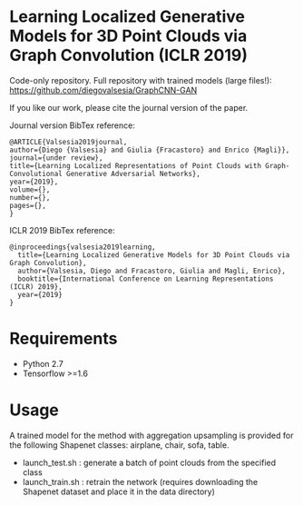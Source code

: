 # Learning Localized Generative Models for 3D Point Clouds via Graph Convolution (ICLR 2019)

Code-only repository. Full repository with trained models (large files!): https://github.com/diegovalsesia/GraphCNN-GAN

If you like our work, please cite the journal version of the paper.

Journal version BibTex reference:
```
@ARTICLE{Valsesia2019journal,
author={Diego {Valsesia} and Giulia {Fracastoro} and Enrico {Magli}},
journal={under review},
title={Learning Localized Representations of Point Clouds with Graph-Convolutional Generative Adversarial Networks},
year={2019},
volume={},
number={},
pages={},
}
```

ICLR 2019 BibTex reference:
```
@inproceedings{valsesia2019learning,
  title={Learning Localized Generative Models for 3D Point Clouds via Graph Convolution},
  author={Valsesia, Diego and Fracastoro, Giulia and Magli, Enrico},
  booktitle={International Conference on Learning Representations (ICLR) 2019},
  year={2019}
}
```

# Requirements

  - Python 2.7
  - Tensorflow >=1.6 

# Usage
  
  A trained model for the method with aggregation upsampling is provided for the following Shapenet classes: airplane, chair, sofa, table.
  - launch_test.sh : generate a batch of point clouds from the specified class 
  - launch_train.sh : retrain the network (requires downloading the Shapenet dataset and place it in the data directory)

